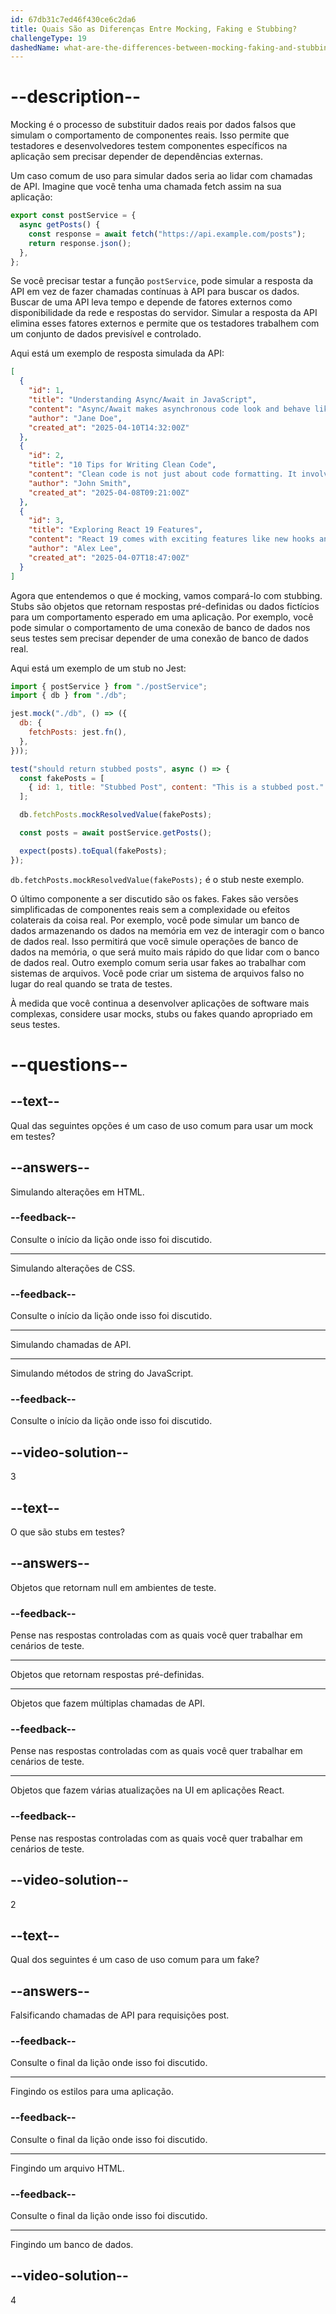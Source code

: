 ```yaml
---
id: 67db31c7ed46f430ce6c2da6
title: Quais São as Diferenças Entre Mocking, Faking e Stubbing?
challengeType: 19
dashedName: what-are-the-differences-between-mocking-faking-and-stubbing
---
```


# --description--

Mocking é o processo de substituir dados reais por dados falsos que simulam o comportamento de componentes reais. Isso permite que testadores e desenvolvedores testem componentes específicos na aplicação sem precisar depender de dependências externas.

Um caso comum de uso para simular dados seria ao lidar com chamadas de API. Imagine que você tenha uma chamada fetch assim na sua aplicação:

```js
export const postService = {
  async getPosts() {
    const response = await fetch("https://api.example.com/posts");
    return response.json();
  },
};
```

Se você precisar testar a função `postService`, pode simular a resposta da API em vez de fazer chamadas contínuas à API para buscar os dados. Buscar de uma API leva tempo e depende de fatores externos como disponibilidade da rede e respostas do servidor. Simular a resposta da API elimina esses fatores externos e permite que os testadores trabalhem com um conjunto de dados previsível e controlado.

Aqui está um exemplo de resposta simulada da API:

```json
[
  {
    "id": 1,
    "title": "Understanding Async/Await in JavaScript",
    "content": "Async/Await makes asynchronous code look and behave like synchronous code...",
    "author": "Jane Doe",
    "created_at": "2025-04-10T14:32:00Z"
  },
  {
    "id": 2,
    "title": "10 Tips for Writing Clean Code",
    "content": "Clean code is not just about code formatting. It involves naming, architecture...",
    "author": "John Smith",
    "created_at": "2025-04-08T09:21:00Z"
  },
  {
    "id": 3,
    "title": "Exploring React 19 Features",
    "content": "React 19 comes with exciting features like new hooks and better performance...",
    "author": "Alex Lee",
    "created_at": "2025-04-07T18:47:00Z"
  }
]
```

Agora que entendemos o que é mocking, vamos compará-lo com stubbing. Stubs são objetos que retornam respostas pré-definidas ou dados fictícios para um comportamento esperado em uma aplicação. Por exemplo, você pode simular o comportamento de uma conexão de banco de dados nos seus testes sem precisar depender de uma conexão de banco de dados real.

Aqui está um exemplo de um stub no Jest:

```js
import { postService } from "./postService";
import { db } from "./db";

jest.mock("./db", () => ({
  db: {
    fetchPosts: jest.fn(),
  },
}));

test("should return stubbed posts", async () => {
  const fakePosts = [
    { id: 1, title: "Stubbed Post", content: "This is a stubbed post." },
  ];

  db.fetchPosts.mockResolvedValue(fakePosts);

  const posts = await postService.getPosts();

  expect(posts).toEqual(fakePosts);
});
```

`db.fetchPosts.mockResolvedValue(fakePosts);` é o stub neste exemplo.

O último componente a ser discutido são os fakes. Fakes são versões simplificadas de componentes reais sem a complexidade ou efeitos colaterais da coisa real. Por exemplo, você pode simular um banco de dados armazenando os dados na memória em vez de interagir com o banco de dados real. Isso permitirá que você simule operações de banco de dados na memória, o que será muito mais rápido do que lidar com o banco de dados real. Outro exemplo comum seria usar fakes ao trabalhar com sistemas de arquivos. Você pode criar um sistema de arquivos falso no lugar do real quando se trata de testes.

À medida que você continua a desenvolver aplicações de software mais complexas, considere usar mocks, stubs ou fakes quando apropriado em seus testes.

# --questions--

## --text--

Qual das seguintes opções é um caso de uso comum para usar um mock em testes?

## --answers--

Simulando alterações em HTML.

### --feedback--

Consulte o início da lição onde isso foi discutido.

---

Simulando alterações de CSS.

### --feedback--

Consulte o início da lição onde isso foi discutido.

---

Simulando chamadas de API.

---

Simulando métodos de string do JavaScript.

### --feedback--

Consulte o início da lição onde isso foi discutido.

## --video-solution--

3

## --text--

O que são stubs em testes?

## --answers--

Objetos que retornam null em ambientes de teste.

### --feedback--

Pense nas respostas controladas com as quais você quer trabalhar em cenários de teste.

---

Objetos que retornam respostas pré-definidas.

---

Objetos que fazem múltiplas chamadas de API.

### --feedback--

Pense nas respostas controladas com as quais você quer trabalhar em cenários de teste.

---

Objetos que fazem várias atualizações na UI em aplicações React.

### --feedback--

Pense nas respostas controladas com as quais você quer trabalhar em cenários de teste.

## --video-solution--

2

## --text--

Qual dos seguintes é um caso de uso comum para um fake?

## --answers--

Falsificando chamadas de API para requisições post.

### --feedback--

Consulte o final da lição onde isso foi discutido.

---

Fingindo os estilos para uma aplicação.

### --feedback--

Consulte o final da lição onde isso foi discutido.

---

Fingindo um arquivo HTML.

### --feedback--

Consulte o final da lição onde isso foi discutido.

---

Fingindo um banco de dados.

## --video-solution--

4
